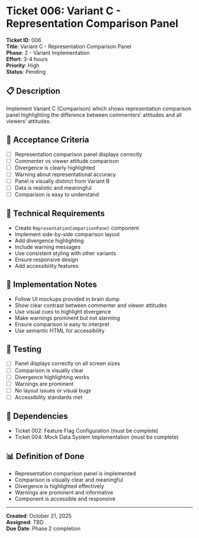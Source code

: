 # Ticket 006: Variant C - Representation Comparison Panel

**Ticket ID**: 006  
**Title**: Variant C - Representation Comparison Panel  
**Phase**: 2 - Variant Implementation  
**Effort**: 3-4 hours  
**Priority**: High  
**Status**: Pending

## 📋 Description

Implement Variant C (Comparison) which shows representation comparison panel highlighting the difference between commenters' attitudes and all viewers' attitudes.

## 🎯 Acceptance Criteria

- [ ] Representation comparison panel displays correctly
- [ ] Commenter vs viewer attitude comparison
- [ ] Divergence is clearly highlighted
- [ ] Warning about representational accuracy
- [ ] Panel is visually distinct from Variant B
- [ ] Data is realistic and meaningful
- [ ] Comparison is easy to understand

## 🔧 Technical Requirements

- Create `RepresentationComparisonPanel` component
- Implement side-by-side comparison layout
- Add divergence highlighting
- Include warning messages
- Use consistent styling with other variants
- Ensure responsive design
- Add accessibility features

## 📝 Implementation Notes

- Follow UI mockups provided in brain dump
- Show clear contrast between commenter and viewer attitudes
- Use visual cues to highlight divergence
- Make warnings prominent but not alarming
- Ensure comparison is easy to interpret
- Use semantic HTML for accessibility

## 🧪 Testing

- [ ] Panel displays correctly on all screen sizes
- [ ] Comparison is visually clear
- [ ] Divergence highlighting works
- [ ] Warnings are prominent
- [ ] No layout issues or visual bugs
- [ ] Accessibility standards met

## 🔗 Dependencies

- Ticket 002: Feature Flag Configuration (must be complete)
- Ticket 004: Mock Data System Implementation (must be complete)

## 📊 Definition of Done

- Representation comparison panel is implemented
- Comparison is visually clear and meaningful
- Divergence is highlighted effectively
- Warnings are prominent and informative
- Component is accessible and responsive

---

**Created**: October 21, 2025  
**Assigned**: TBD  
**Due Date**: Phase 2 completion
